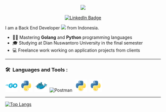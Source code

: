 
<p align="center"><img src="https://media.giphy.com/media/RbDKaczqWovIugyJmW/giphy.gif" width="100"/></p>
<p align="center">
<a href="https://www.linkedin.com/in/widho-faisal-611130170/"><img src="https://img.shields.io/badge/LinkedIn-blue?style=for-the-badge&logo=linkedin&logoColor=white" alt="LinkedIn Badge"></a>

I am a Back End Developer <img src="https://media.giphy.com/media/WUlplcMpOCEmTGBtBW/giphy.gif" width="30"> from Indonesia.

- 👨‍💻 Mastering <b>Golang</b> and <b>Python</b> programming languages
- 🎓 Studying at Dian Nuswantoro University in the final semester
- 💻 Freelance work working on application projects from clients

---

### 🛠 &nbsp;Languages and Tools :
  
  <p>
  <img src="https://github.com/devicons/devicon/blob/master/icons/go/go-original-wordmark.svg" title="Golang" alt="Golang" width="40" height="40"/>&nbsp;
  <img src="https://github.com/devicons/devicon/blob/master/icons/python/python-original.svg" title="Python" alt="Python" width="40" height="40"/>&nbsp;
  <img src="https://github.com/devicons/devicon/blob/master/icons/docker/docker-original.svg" title="Docker" alt="Docker" width="40" height="40"/>&nbsp;
  <img src="https://lh3.googleusercontent.com/drive-viewer/AFGJ81pxed_NJAhA8FbAJ4ScrIPFioNyHCk1K0B3Uvsf1EP82dYtrb2rpweLuEOnTu6rI1COE1wVgLMSrJkPUVUgBG3fVSUFkw=s2560" title="Postman" alt="Postman" width="40" height="40"/>&nbsp;
  <img src="https://github.com/devicons/devicon/blob/master/icons/python/python-original.svg" title="Python" alt="Python" width="40" height="40"/>&nbsp;
  <img src="https://github.com/devicons/devicon/blob/master/icons/python/python-original.svg" title="Python" alt="Python" width="40" height="40"/>&nbsp;
  </p>
  
---

[![Top Langs](https://github-readme-stats.vercel.app/api/top-langs/?username=widhofaisal&layout=compact&show_icons=true&hide_border=true&theme=midnight-purple)](https://github.com/widhofaisal)

